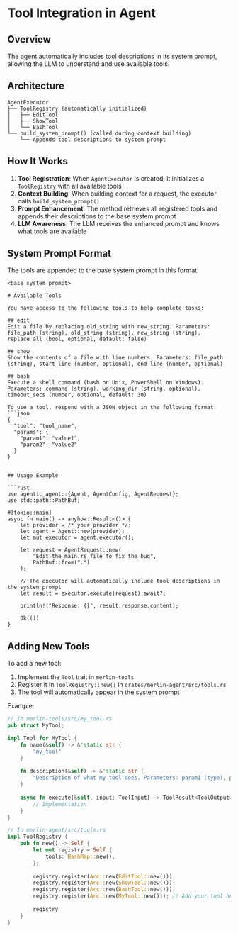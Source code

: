 # Tool Integration in Agent

## Overview

The agent automatically includes tool descriptions in its system prompt, allowing the LLM to understand and use available tools.

## Architecture

```
AgentExecutor
├── ToolRegistry (automatically initialized)
│   ├── EditTool
│   ├── ShowTool
│   └── BashTool
└── build_system_prompt() (called during context building)
    └── Appends tool descriptions to system prompt
```

## How It Works

1. **Tool Registration**: When `AgentExecutor` is created, it initializes a `ToolRegistry` with all available tools
2. **Context Building**: When building context for a request, the executor calls `build_system_prompt()`
3. **Prompt Enhancement**: The method retrieves all registered tools and appends their descriptions to the base system prompt
4. **LLM Awareness**: The LLM receives the enhanced prompt and knows what tools are available

## System Prompt Format

The tools are appended to the base system prompt in this format:

```
<base system prompt>

# Available Tools

You have access to the following tools to help complete tasks:

## edit
Edit a file by replacing old_string with new_string. Parameters: file_path (string), old_string (string), new_string (string), replace_all (bool, optional, default: false)

## show
Show the contents of a file with line numbers. Parameters: file_path (string), start_line (number, optional), end_line (number, optional)

## bash
Execute a shell command (bash on Unix, PowerShell on Windows). Parameters: command (string), working_dir (string, optional), timeout_secs (number, optional, default: 30)

To use a tool, respond with a JSON object in the following format:
```json
{
  "tool": "tool_name",
  "params": {
    "param1": "value1",
    "param2": "value2"
  }
}
```
```

## Usage Example

```rust
use agentic_agent::{Agent, AgentConfig, AgentRequest};
use std::path::PathBuf;

#[tokio::main]
async fn main() -> anyhow::Result<()> {
    let provider = /* your provider */;
    let agent = Agent::new(provider);
    let mut executor = agent.executor();
    
    let request = AgentRequest::new(
        "Edit the main.rs file to fix the bug",
        PathBuf::from(".")
    );
    
    // The executor will automatically include tool descriptions in the system prompt
    let result = executor.execute(request).await?;
    
    println!("Response: {}", result.response.content);
    
    Ok(())
}
```

## Adding New Tools

To add a new tool:

1. Implement the `Tool` trait in `merlin-tools`
2. Register it in `ToolRegistry::new()` in `crates/merlin-agent/src/tools.rs`
3. The tool will automatically appear in the system prompt

Example:

```rust
// In merlin-tools/src/my_tool.rs
pub struct MyTool;

impl Tool for MyTool {
    fn name(&self) -> &'static str {
        "my_tool"
    }
    
    fn description(&self) -> &'static str {
        "Description of what my tool does. Parameters: param1 (type), param2 (type)"
    }
    
    async fn execute(&self, input: ToolInput) -> ToolResult<ToolOutput> {
        // Implementation
    }
}

// In merlin-agent/src/tools.rs
impl ToolRegistry {
    pub fn new() -> Self {
        let mut registry = Self {
            tools: HashMap::new(),
        };
        
        registry.register(Arc::new(EditTool::new()));
        registry.register(Arc::new(ShowTool::new()));
        registry.register(Arc::new(BashTool::new()));
        registry.register(Arc::new(MyTool::new())); // Add your tool here
        
        registry
    }
}
```


